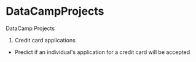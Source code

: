 # DataCampProjects
DataCamp Projects

1. Credit card applications
* Predict if an individual's application for a credit card will be accepted
